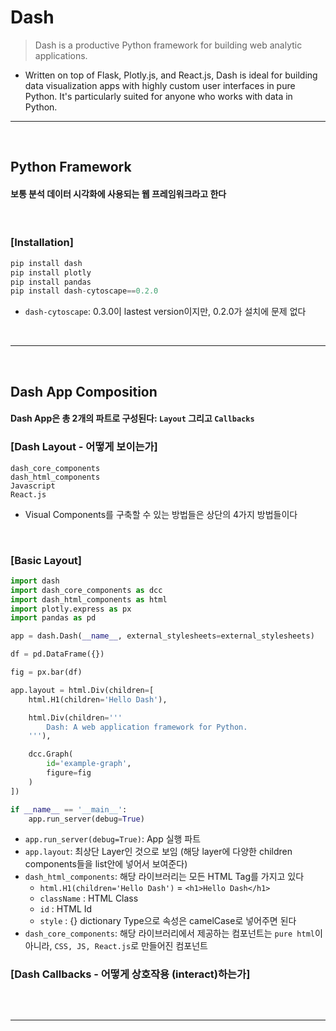 # Dash
> Dash is a productive Python framework for building web analytic applications.
* Written on top of Flask, Plotly.js, and React.js, Dash is ideal for building data visualization apps with highly custom user interfaces in pure Python. It's particularly suited for anyone who works with data in Python.

<hr>
<br>

## Python Framework  

#### 보통 분석 데이터 시각화에 사용되는 웹 프레임워크라고 한다

<br>

### [Installation]
```python
pip install dash
pip install plotly
pip install pandas
pip install dash-cytoscape==0.2.0
```
* ```dash-cytoscape```: 0.3.0이 lastest version이지만, 0.2.0가 설치에 문제 없다

<br>
<hr>
<br>

## Dash App Composition

#### Dash App은 총 2개의 파트로 구성된다: ```Layout``` 그리고 ```Callbacks```

### [Dash Layout - 어떻게 보이는가]
```pythoh
dash_core_components
dash_html_components
Javascript
React.js
```
* Visual Components를 구축할 수 있는 방법들은 상단의 4가지 방법들이다

<br>

### [Basic Layout]
```python
import dash
import dash_core_components as dcc
import dash_html_components as html
import plotly.express as px
import pandas as pd

app = dash.Dash(__name__, external_stylesheets=external_stylesheets)

df = pd.DataFrame({})

fig = px.bar(df)

app.layout = html.Div(children=[
    html.H1(children='Hello Dash'),

    html.Div(children='''
        Dash: A web application framework for Python.
    '''),

    dcc.Graph(
        id='example-graph',
        figure=fig
    )
])

if __name__ == '__main__':
    app.run_server(debug=True)
```
* ```app.run_server(debug=True)```: App 실행 파트
* ```app.layout```: 최상단 Layer인 것으로 보임 (해당 layer에 다양한 children components들을 list안에 넣어서 보여준다)
* ```dash_html_components```: 해당 라이브러리는 모든 HTML Tag를 가지고 있다
  * ```html.H1(children='Hello Dash')``` = ```<h1>Hello Dash</h1>```
  * ```className``` : HTML Class
  * ```id``` : HTML Id
  * ```style``` : {} dictionary Type으로 속성은 camelCase로 넣어주면 된다 
* ```dash_core_components```: 해당 라이브러리에서 제공하는 컴포넌트는 ```pure html```이 아니라, ```CSS, JS, React.js```로 만들어진 컴포넌트

### [Dash Callbacks - 어떻게 상호작용 (interact)하는가]
```python

```


<br>
<hr>
<br>

